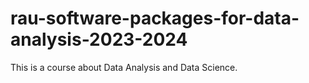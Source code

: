# rau-software-packages-for-data-analysis-2023-2024

This is a course about Data Analysis and Data Science.